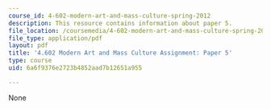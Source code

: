 ```yaml
---
course_id: 4-602-modern-art-and-mass-culture-spring-2012
description: This resource contains information about paper 5.
file_location: /coursemedia/4-602-modern-art-and-mass-culture-spring-2012/6a6f9376e2723b4852aad7b12651a955_MIT4_602S12_paper5.pdf
file_type: application/pdf
layout: pdf
title: '4.602 Modern Art and Mass Culture Assignment: Paper 5'
type: course
uid: 6a6f9376e2723b4852aad7b12651a955

---
```

None